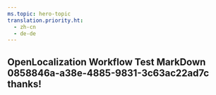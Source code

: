 ```yaml
---
ms.topic: hero-topic
translation.priority.ht: 
  - zh-cn
  - de-de
---
```

## OpenLocalization Workflow Test MarkDown 0858846a-a38e-4885-9831-3c63ac22ad7c thanks!
